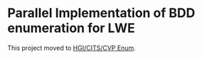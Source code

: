 # Parallel Implementation of BDD enumeration for LWE

This project moved to [HGI/CITS/CVP Enum](https://github.com/rub-hgi/cvp-enum).
